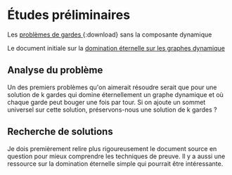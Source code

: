 # Études préliminaires
Les [ problèmes de gardes ](https://www.researchgate.net/publication/264123208_Protecting_a_Graph_with_Mobile_Guards){:download}
sans la composante dynamique

Le document initiale sur la [ domination éternelle sur les graphes dynamique](UTF-8Eternal_domination_in_dynamic_graphs-2.pdf)
## Analyse du problème

Un des premiers problèmes qu'on aimerait résoudre serait que pour une solution de k gardes qui domine éternellement un graphe dynamique et où chaque garde peut bouger une fois par tour. Si on ajoute un sommet universel sur cette solution, préservons-nous une solution de k gardes ?
## Recherche de solutions

Je dois premièrement relire plus rigoureusement le document source en question pour mieux comprendre les techniques de preuve. Il y a aussi une ressource sur la domination éternelle simple qui pourrait être intéressante.

